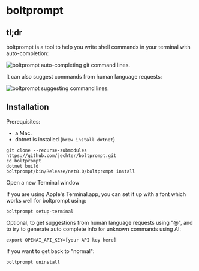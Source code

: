 # boltprompt

## tl;dr

boltprompt is a tool to help you write shell commands in your terminal with auto-completion:

![boltprompt auto-completing git command lines.](media/completion.gif)

It can also suggest commands from human language requests:

![boltprompt suggesting command lines.](media/ai.gif)

## Installation

Prerequisites:

* a Mac.
* dotnet is installed (`brew install dotnet`)

```
git clone --recurse-submodules https://github.com/jechter/boltprompt.git
cd boltprompt
dotnet build
boltprompt/bin/Release/net8.0/boltprompt install
```

Open a new Terminal window

If you are using Apple's Terminal.app, you can set it up with a font which works well for boltprompt using:

```
boltprompt setup-terminal
```

Optional, to get suggestions from human language requests using "@", and to try to generate auto complete info for unknown commands using AI:

```
export OPENAI_API_KEY=[your API key here]
```

If you want to get back to "normal":

```
boltprompt uninstall
```

